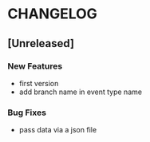 # CHANGELOG

## [Unreleased]

### New Features

- first version
- add branch name in event type name

### Bug Fixes

- pass data via a json file


